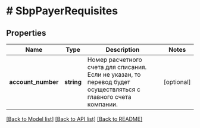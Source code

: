 # # SbpPayerRequisites

## Properties

Name | Type | Description | Notes
------------ | ------------- | ------------- | -------------
**account_number** | **string** | Номер расчетного счета для списания. Если не указан, то перевод будет осуществляться с главного счета компании. | [optional]

[[Back to Model list]](../../README.md#models) [[Back to API list]](../../README.md#endpoints) [[Back to README]](../../README.md)
